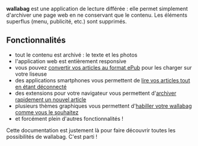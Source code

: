 **wallabag** est une application de lecture différée : elle permet simplement d'archiver une page web en ne conservant que le contenu. Les éléments superflus (menu, publicité, etc.) sont supprimés. 

## Fonctionnalités
* tout le contenu est archivé : le texte et les photos
* l'application web est entièrement responsive
* vous pouvez [convertir vos articles au format ePub](http://doc.wallabag.org/fr/Documentation_utilisateur/Convertir_en_ePub) pour les charger sur votre liseuse
* des applications smartphones vous permettent de [lire vos articles tout en étant déconnecté](http://doc.wallabag.org/fr/Documentation_utilisateur/Lire_un_article)
* des extensions pour votre navigateur vous permettent d'[archiver rapidement un nouvel article](http://doc.wallabag.org/fr/Documentation_utilisateur/Sauvegarder_son_premier_article)
* plusieurs thèmes graphiques vous permettent d'[habiller votre wallabag comme vous le souhaitez](http://doc.wallabag.org/fr/Documentation_utilisateur/Configurer_wallabag)
* et forcément plein d'autres fonctionnalités ! 

Cette documentation est justement là pour faire découvrir toutes les possibilités de wallabag. C'est parti !